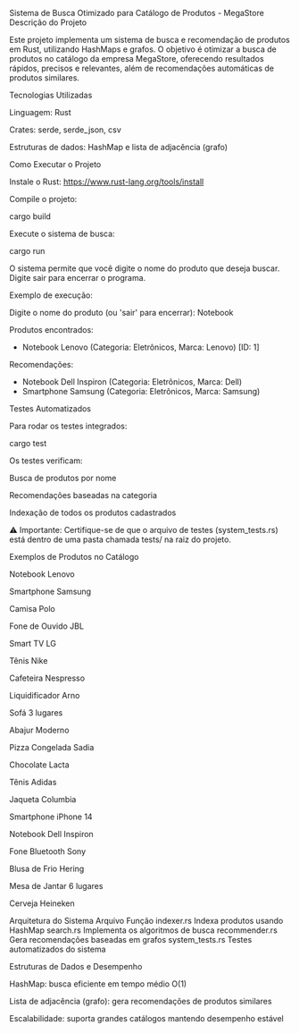 Sistema de Busca Otimizado para Catálogo de Produtos - MegaStore
Descrição do Projeto

Este projeto implementa um sistema de busca e recomendação de produtos em Rust, utilizando HashMaps e grafos.
O objetivo é otimizar a busca de produtos no catálogo da empresa MegaStore, oferecendo resultados rápidos, precisos e relevantes, além de recomendações automáticas de produtos similares.

Tecnologias Utilizadas

Linguagem: Rust

Crates: serde, serde_json, csv

Estruturas de dados: HashMap e lista de adjacência (grafo)

Como Executar o Projeto

Instale o Rust:
https://www.rust-lang.org/tools/install

Compile o projeto:

cargo build


Execute o sistema de busca:

cargo run


O sistema permite que você digite o nome do produto que deseja buscar.
Digite sair para encerrar o programa.

Exemplo de execução:

Digite o nome do produto (ou 'sair' para encerrar): Notebook

Produtos encontrados:
- Notebook Lenovo (Categoria: Eletrônicos, Marca: Lenovo) [ID: 1]

Recomendações:
- Notebook Dell Inspiron (Categoria: Eletrônicos, Marca: Dell)
- Smartphone Samsung (Categoria: Eletrônicos, Marca: Samsung)

Testes Automatizados

Para rodar os testes integrados:

cargo test


Os testes verificam:

Busca de produtos por nome

Recomendações baseadas na categoria

Indexação de todos os produtos cadastrados

⚠️ Importante:
Certifique-se de que o arquivo de testes (system_tests.rs) está dentro de uma pasta chamada tests/ na raiz do projeto.

Exemplos de Produtos no Catálogo

Notebook Lenovo

Smartphone Samsung

Camisa Polo

Fone de Ouvido JBL

Smart TV LG

Tênis Nike

Cafeteira Nespresso

Liquidificador Arno

Sofá 3 lugares

Abajur Moderno

Pizza Congelada Sadia

Chocolate Lacta

Tênis Adidas

Jaqueta Columbia

Smartphone iPhone 14

Notebook Dell Inspiron

Fone Bluetooth Sony

Blusa de Frio Hering

Mesa de Jantar 6 lugares

Cerveja Heineken

Arquitetura do Sistema
Arquivo	Função
indexer.rs	Indexa produtos usando HashMap
search.rs	Implementa os algoritmos de busca
recommender.rs	Gera recomendações baseadas em grafos
system_tests.rs	Testes automatizados do sistema

Estruturas de Dados e Desempenho

HashMap: busca eficiente em tempo médio O(1)

Lista de adjacência (grafo): gera recomendações de produtos similares

Escalabilidade: suporta grandes catálogos mantendo desempenho estável
